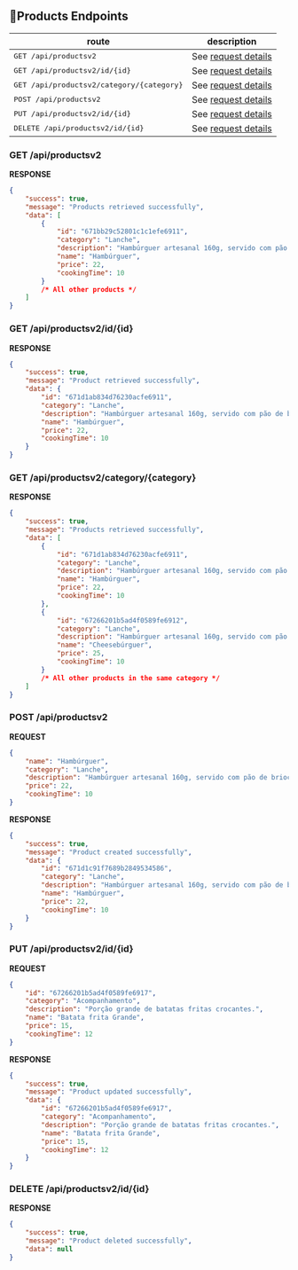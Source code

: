 
## 📍Products Endpoints

| route               | description                                          
|----------------------|-----------------------------------------------------
| <kbd>GET /api/productsv2</kbd>     | See [request details](#get-products)
| <kbd>GET /api/productsv2/id/{id}</kbd>     |  See [request details](#get-products-id)
| <kbd>GET /api/productsv2/category/{category}</kbd>     |See [request details](#get-products-category)
| <kbd>POST /api/productsv2</kbd>     | See [request details](#post-products)
| <kbd>PUT /api/productsv2/id/{id}</kbd>     | See [request details](#put-products)
| <kbd>DELETE /api/productsv2/id/{id}</kbd>     | See [request details](#delete-products) 


<h3 id="get-products">GET /api/productsv2</h3>

**RESPONSE**  
```json
{
    "success": true,
    "message": "Products retrieved successfully",
    "data": [
        {
            "id": "671bb29c52801c1c1efe6911",
            "category": "Lanche",
            "description": "Hambúrguer artesanal 160g, servido com pão de brioche, alface e tomate.",
            "name": "Hambúrguer",
            "price": 22,
            "cookingTime": 10
        }
        /* All other products */
    ]
}
```

<h3 id="get-products-id">GET /api/productsv2/id/{id}</h3>

**RESPONSE**
```json
{
    "success": true,
    "message": "Product retrieved successfully",
    "data": {
        "id": "671d1ab834d76230acfe6911",
        "category": "Lanche",
        "description": "Hambúrguer artesanal 160g, servido com pão de brioche, alface e tomate.",
        "name": "Hambúrguer",
        "price": 22,
        "cookingTime": 10
    }
}
```

<h3 id="get-products-category">GET /api/productsv2/category/{category}</h3>

**RESPONSE**
```json
{
    "success": true,
    "message": "Products retrieved successfully",
    "data": [
        {
            "id": "671d1ab834d76230acfe6911",
            "category": "Lanche",
            "description": "Hambúrguer artesanal 160g, servido com pão de brioche, alface e tomate.",
            "name": "Hambúrguer",
            "price": 22,
            "cookingTime": 10
        },
        {
            "id": "67266201b5ad4f0589fe6912",
            "category": "Lanche",
            "description": "Hambúrguer artesanal 160g, servido com pão de brioche e queijo prato.",
            "name": "Cheesebúrguer",
            "price": 25,
            "cookingTime": 10
        }
        /* All other products in the same category */
    ]
}
```
<h3 id="post-products">POST /api/productsv2</h3>

**REQUEST**  
```json
{
    "name": "Hambúrguer",
    "category": "Lanche",
    "description": "Hambúrguer artesanal 160g, servido com pão de brioche, alface e tomate.",
    "price": 22,
    "cookingTime": 10
}
```
**RESPONSE**
```json
{
    "success": true,
    "message": "Product created successfully",
    "data": {
        "id": "671d1c91f7689b2849534586",
        "category": "Lanche",
        "description": "Hambúrguer artesanal 160g, servido com pão de brioche, alface e tomate.",
        "name": "Hambúrguer",
        "price": 22,
        "cookingTime": 10
    }
}
```

<h3 id="put-products">PUT /api/productsv2/id/{id}</h3>

**REQUEST**  
```json
{
    "id": "67266201b5ad4f0589fe6917",
    "category": "Acompanhamento",
    "description": "Porção grande de batatas fritas crocantes.",
    "name": "Batata frita Grande",
    "price": 15,
    "cookingTime": 12
}
```

**RESPONSE**  
```json
{
    "success": true,
    "message": "Product updated successfully",
    "data": {
        "id": "67266201b5ad4f0589fe6917",
        "category": "Acompanhamento",
        "description": "Porção grande de batatas fritas crocantes.",
        "name": "Batata frita Grande",
        "price": 15,
        "cookingTime": 12
    }
}
```
<h3 id="delete-products">DELETE /api/productsv2/id/{id}</h3>

**RESPONSE**  
```json
{
    "success": true,
    "message": "Product deleted successfully",
    "data": null
}

